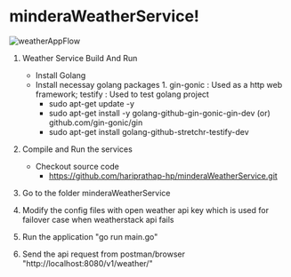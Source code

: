# minderaWeatherService!

![weatherAppFlow](https://user-images.githubusercontent.com/17809047/134525202-404272ba-cff0-48f5-9ad2-63a12bdb141e.jpg)

1. Weather Service Build And Run
    * Install Golang
    * Install necessay golang packages 1. gin-gonic : Used as a http web framework; testify : Used to test golang project
        * sudo apt-get update -y
        * sudo apt-get install -y golang-github-gin-gonic-gin-dev (or) github.com/gin-gonic/gin
        * sudo apt-get install golang-github-stretchr-testify-dev
2. Compile and Run the services
    * Checkout source code
       * https://github.com/hariprathap-hp/minderaWeatherService.git

3. Go to the folder minderaWeatherService
4. Modify the config files with open weather api key which is used for failover case when weatherstack api fails
5. Run the application "go run main.go"
6. Send the api request from postman/browser "http://localhost:8080/v1/weather/"
